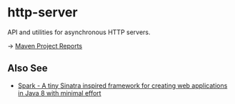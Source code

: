 http-server
===========

API and utilities for asynchronous HTTP servers.

-> [Maven Project Reports](http://modules.appjangle.com/http-server/latest/project-reports.html)

## Also See

- [Spark - A tiny Sinatra inspired framework for creating web applications in Java 8 with minimal effort](http://www.sparkjava.com/)
